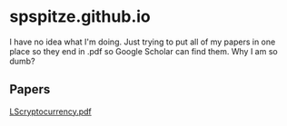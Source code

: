 # spspitze.github.io

I have no idea what I'm doing. Just trying to put all of my papers in one place so they end in .pdf so Google Scholar can find them. Why I am so dumb?

## Papers

[LScryptocurrency.pdf](https://github.com/spspitze/spspitze.github.io/blob/main/papers/Liang_Spitze_Cryptocurrency.pdf)

